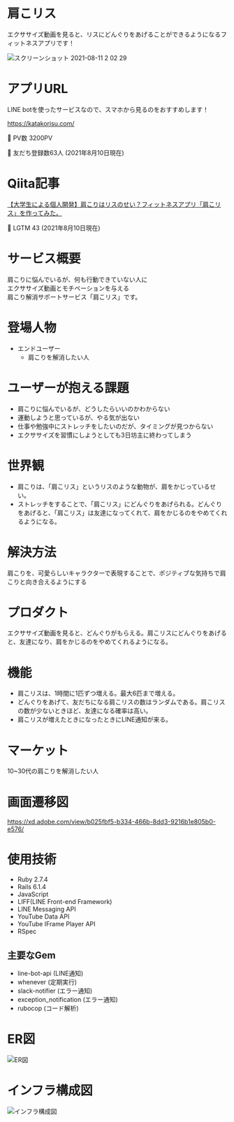 # 肩こリス
エクササイズ動画を見ると、リスにどんぐりをあげることができるようになるフィットネスアプリです！

![スクリーンショット 2021-08-11 2 02 29](https://user-images.githubusercontent.com/77534629/128902827-83bff537-5030-498b-914f-20c00c354621.png)


# アプリURL
LINE botを使ったサービスなので、スマホから見るのをおすすめします！

https://katakorisu.com/

🌷 PV数 3200PV 

🌷 友だち登録数63人
(2021年8月10日現在)

# Qiita記事
[【大学生による個人開発】肩こりはリスのせい？フィットネスアプリ「肩こリス」を作ってみた。](https://qiita.com/koshiro54600/items/9da9bfe9d66eab8862a0)

🌷 LGTM 43
(2021年8月10日現在)

# サービス概要
肩こりに悩んでいるが、何も行動できていない人に<br>
エクササイズ動画とモチベーションを与える<br>
肩こり解消サポートサービス「肩こリス」です。

# 登場人物
- エンドユーザー
  - 肩こりを解消したい人

# ユーザーが抱える課題
- 肩こりに悩んでいるが、どうしたらいいのかわからない
- 運動しようと思っているが、やる気が出ない
- 仕事や勉強中にストレッチをしたいのだが、タイミングが見つからない
- エクササイズを習慣にしようとしても3日坊主に終わってしまう

# 世界観
- 肩こりは、「肩こリス」というリスのような動物が、肩をかじっているせい。
- ストレッチをすることで、「肩こリス」にどんぐりをあげられる。どんぐりをあげると、「肩こリス」は友達になってくれて、肩をかじるのをやめてくれるようになる。

# 解決方法
肩こりを、可愛らしいキャラクターで表現することで、ポジティブな気持ちで肩こりと向き合えるようにする

# プロダクト
エクササイズ動画を見ると、どんぐりがもらえる。肩こリスにどんぐりをあげると、友達になり、肩をかじるのをやめてくれるようになる。

# 機能
- 肩こリスは、1時間に1匹ずつ増える。最大6匹まで増える。
- どんぐりをあげて、友だちになる肩こリスの数はランダムである。肩こリスの数が少ないときほど、友達になる確率は高い。
- 肩こリスが増えたときになったときにLINE通知が来る。

# マーケット
10~30代の肩こりを解消したい人

# 画面遷移図
https://xd.adobe.com/view/b025fbf5-b334-466b-8dd3-9216b1e805b0-e576/

# 使用技術
- Ruby 2.7.4
- Rails 6.1.4
- JavaScript
- LIFF(LINE Front-end Framework)
- LINE Messaging API
- YouTube Data API
- YouTube IFrame Player API
- RSpec

## 主要なGem
- line-bot-api (LINE通知)
- whenever (定期実行)
- slack-notifier (エラー通知)
- exception_notification (エラー通知)
- rubocop (コード解析)

# ER図
![ER図](https://user-images.githubusercontent.com/77534629/128905781-a12046f1-f869-4a94-936a-6a8c8bf80272.png)

# インフラ構成図
![インフラ構成図](https://user-images.githubusercontent.com/77534629/128905820-9984c7ec-1d04-464d-9a7a-19cbe6b652e6.png)
